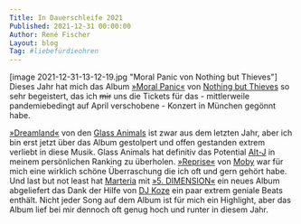 ```yaml
---
Title: In Dauerschleife 2021
Published: 2021-12-31 00:00:00
Author: René Fischer
Layout: blog
Tag: #liebefürdieohren
---
```

[image 2021-12-31-13-12-19.jpg "Moral Panic von Nothing but Thieves"]
Dieses Jahr hat mich das Album [»Moral Panic«](https://open.spotify.com/album/3hDxbjNyiWDhOFBXSThxVF) von [Nothing but Thieves](https://www.laut.de/Nothing-But-Thieves) so sehr begeistert, das ich ~~mir~~ uns die Tickets für das - mittlerweile pandemiebedingt auf April verschobene - Konzert in München gegönnt habe.

[»Dreamland«](https://open.spotify.com/album/5bfpRtBW7RNRdsm3tRyl3R) von den [Glass Animals](https://www.laut.de/Glass-Animals) ist zwar aus dem letzten Jahr, aber ich bin erst jetzt über das Album gestolpert und offen gestanden extrem verliebt in diese Musik. Glass Animals hat definitiv das Potential [Alt-J](https://www.laut.de/Alt-J) in meinem persönlichen Ranking zu überholen. [»Reprise«](https://open.spotify.com/album/1bqeVjo54gj4BjjOH8dC97) von [Moby](https://www.laut.de/Moby) war für mich eine wirklich schöne Überraschung die ich oft und gern gehört habe. Und last but not least hat [Marteria](https://www.laut.de/Marteria) mit [»5. DIMENSION«](https://open.spotify.com/album/19Y5unyuRZrnaKxRLzbQBs) ein neues Album abgeliefert das Dank der Hilfe von [DJ Koze](https://www.laut.de/DJ-Koze) ein paar extrem geniale Beats enthält. Nicht jeder Song auf dem Album ist für mich ein Highlight, aber das Album lief bei mir dennoch oft genug hoch und runter in diesem Jahr.
